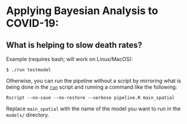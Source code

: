# Applying Bayesian Analysis to COVID-19:
## What is helping to slow death rates?


Example (requires bash; will work on Linux/MacOS):

```
$ ./run testmodel
```

Otherwise, you can run the pipeline without a script by mirroring what is being done in the [`run`](run) script and running a command like the following:

```
Rscript --no-save --no-restore --verbose pipeline.R main_spatial
```

Replace `main_spatial` with the name of the model you want to run in the `models/` directory.
